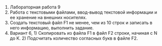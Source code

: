 1) Лабораторная работа 9
2)  Работа с текстовыми файлами, ввод-вывод текстовой информации и ее хранение на внешних носителях.
3) Создать текстовый файл F1 не менее, чем из 10 строк и 
записать в него 
информацию, выполнить задание.
4) Вариант 6, 1) Скопировать из файла F1 в файл F2 строки, начиная с N до K. 2) Подсчитать количество согласных букв в файле F2.
